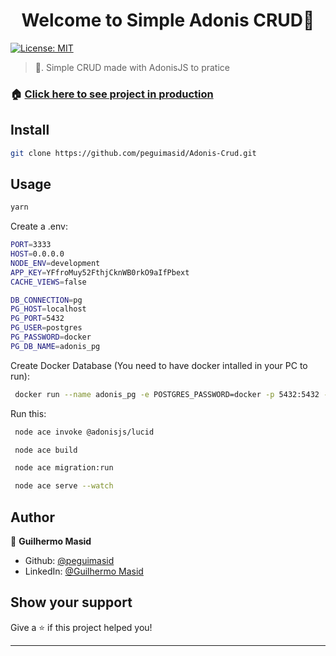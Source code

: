 <h1 align="center">Welcome to Simple Adonis CRUD👋</h1>
<p>
  <a href="#" target="_blank">
    <img alt="License: MIT" src="https://img.shields.io/badge/License-MIT-yellow.svg" />
  </a>
</p>

> 🍬. Simple CRUD made with AdonisJS to pratice

### 🏠 [Click here to see project in production](https://adonis-simple-crud.herokuapp.com/posts)

## Install

```sh
git clone https://github.com/peguimasid/Adonis-Crud.git
```

## Usage

```sh
yarn
```


Create a .env:
 ```sh
PORT=3333
HOST=0.0.0.0
NODE_ENV=development
APP_KEY=YFfroMuy52FthjCknWB0rkO9aIfPbext
CACHE_VIEWS=false

DB_CONNECTION=pg
PG_HOST=localhost
PG_PORT=5432
PG_USER=postgres
PG_PASSWORD=docker
PG_DB_NAME=adonis_pg

 ```

 Create Docker Database (You need to have docker intalled in your PC to run):

 ```sh
  docker run --name adonis_pg -e POSTGRES_PASSWORD=docker -p 5432:5432 -d postgres
 ```

 Run this:

 ```sh
  node ace invoke @adonisjs/lucid

  node ace build

  node ace migration:run

  node ace serve --watch
 ```

## Author

👤 **Guilhermo Masid**

* Github: [@peguimasid](https://github.com/peguimasid)
* LinkedIn: [@Guilhermo Masid](https://www.linkedin.com/in/guilhermo-masid-494677b8/)

## Show your support

Give a ⭐️ if this project helped you!

***
